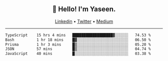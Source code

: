 <h2 align="center">👋 Hello! I'm Yaseen.</h2>
<p align="center">
  <a href="https://www.linkedin.com/in/yaseenkc/">Linkedin</a> •
  <a href="https://twitter.com/yaseeenkc">Twitter</a> •
  <a href="https://medium.com/@yaseen-kc">Medium</a>
</p>


<!--- 🔭 I’m currently working at []() as an  -->
<!--- - 💬 Ask me about **Javascript, React and Git** -->
<!--- - 📫 How to reach me: [@kc.yaseen](https://instagram.com/kc.yaseen) on Instagram -->
<!--- - ⚡ Fun fact: Big Fan of the :zap: emoji -->

-------

<!--START_SECTION:waka-->

```txt
TypeScript    15 hrs 4 mins   ██████████████████▓░░░░░░   74.53 %
Bash          1 hr 18 mins    █▓░░░░░░░░░░░░░░░░░░░░░░░   06.50 %
Prisma        1 hr 3 mins     █▒░░░░░░░░░░░░░░░░░░░░░░░   05.20 %
JSON          57 mins         █▒░░░░░░░░░░░░░░░░░░░░░░░   04.74 %
JavaScript    40 mins         █░░░░░░░░░░░░░░░░░░░░░░░░   03.38 %
```

<!--END_SECTION:waka-->

